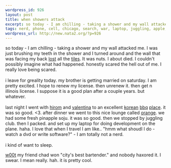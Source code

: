 ```yaml
--- 
wordpress_id: 926
layout: post
title: when showers attack
excerpt: so today - I am chilling - taking a shower and my wall attacked me. I was just brushing my teeth in the shower and I turned around and the wall that was facing my back lost all the tiles. It was ...
tags: nerd, phone, cell, chicago, search, war, laptop, juggling, apple, travel, development, nokia, haxored
wordpress_url: http://new.nata2.org/?p=926
---
```

so today - I am chilling - taking a shower and my wall attacked me. I was just brushing my teeth in the shower and I turned around and the wall that was facing my back <a href="http://nata2.info/pictures/misc/phone_camera/nokia_6600/010920040921/Nokia6600(430).jpg">lost</a> all the <a href="http://nata2.info/pictures/misc/phone_camera/nokia_6600/010920040921/Nokia6600(429).jpg">tiles</a>. It was nuts. I about died. I couldn't possibly imagine what had happened. honestly scared the hell out of me. I really love being scared. <br/><br/>i leave for greality today. my brother is getting married on saturday. I am pretty excited. I hope to renew my license. then unrenew it. then get n illinois license. I suppose it is a good plan after a couple years. but whatever. <br/><br/>last night I went with <a href="http://nata2.info/pictures/misc/phone_camera/nokia_6600/010920040017/Nokia6600(424).jpg">hirom</a> and <a href="http://nata2.info/pictures/misc/phone_camera/nokia_6600/010920040017/Nokia6600(425).jpg">valentina</a> to an excellent <a href="http://nata2.info/pictures/misc/phone_camera/nokia_6600/010920040017/Nokia6600(423).jpg">korean</a> <a href="http://nata2.info/pictures/misc/phone_camera/nokia_6600/010920040017/Nokia6600(422).jpg">bbq</a> <a href="http://nata2.info/pictures/misc/phone_camera/nokia_6600/010920040017/Nokia6600(426).jpg">place</a>. it was so good. <3. after dinner we went to this nice lounge called <a href="http://metromix.chicagotribune.com/search/43598,0,1932950.venue">orange</a>. we had some fresh pinapple soju. it was so good. then we stopped by juggling club. then I packed. and set up my laptop for doing development on the plane. haha. I love that when I travel I am like.. "hmm what shoudl I do - watch a dvd or write software?" - I am totally not a nerd. <br/><br/>i kind of want to sleep. 



<a href="http://metromix.chicagotribune.com/reviews/reader/mmx-040901-readerreviews-bartenderwinner,0,7128987.story?coll=mmx-home_top_hedsh2o">w00t</a> my friend chad won "city's best bartender." and nobody haxored it. I swear. I mean really. hah. it is pretty cool. 
